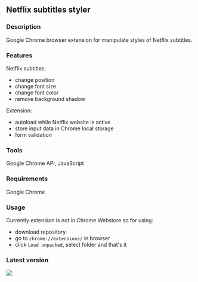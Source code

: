 ## Netflix subtitles styler

### Description

Google Chrome browser extension for manipulate styles of Netflix subtitles.

### Features

Netflix subtitles:

- change position
- change font size
- change font color
- remove background shadow

Extension:

- autoload while Netflix website is active
- store input data in Chrome local storage
- form validation

### Tools

Google Chrome API, JavaScript

### Requirements

Google Chrome

### Usage

Currently extension is not in Chrome Webstore so for using:

- download repository
- go to `chrome://extensions/` in browser
- click `Load unpacked`, select folder and that's it

### Latest version

 <img src="https://i.imgur.com/kt6CeVw.png">
